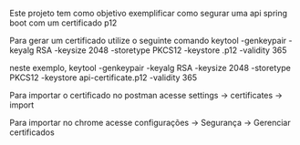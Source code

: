Este projeto tem como objetivo exemplificar como segurar uma api spring boot com um certificado p12

Para gerar um certificado utilize o seguinte comando
keytool -genkeypair -keyalg RSA -keysize 2048 -storetype PKCS12 -keystore <nome do seu certificado>.p12 -validity 365

neste exemplo, 
keytool -genkeypair -keyalg RSA -keysize 2048 -storetype PKCS12 -keystore api-certificate.p12 -validity 365

Para importar o certificado no postman acesse settings -> certificates -> import

Para importar no chrome acesse configurações -> Segurança -> Gerenciar certificados
